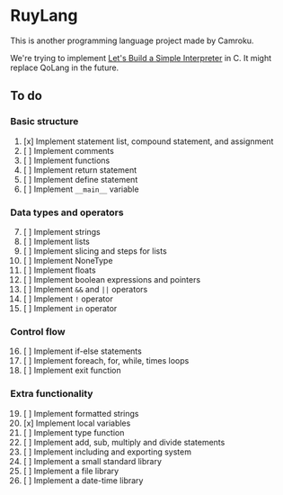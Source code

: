 # RuyLang
This is another programming language project made by Camroku.

We're trying to implement [Let's Build a Simple Interpreter](https://ruslanspivak.com/lsbasi-part1/) in C. It might replace QoLang in the future.

## To do
### Basic structure
1. [x] Implement statement list, compound statement, and assignment  
2. [ ] Implement comments  
3. [ ] Implement functions  
4. [ ] Implement return statement  
5. [ ] Implement define statement
6. [ ] Implement `__main__` variable  

### Data types and operators
7. [ ] Implement strings  
8. [ ] Implement lists  
9. [ ] Implement slicing and steps for lists  
10. [ ] Implement NoneType  
11. [ ] Implement floats  
12. [ ] Implement boolean expressions and pointers  
13. [ ] Implement `&&` and `||` operators  
14. [ ] Implement `!` operator  
15. [ ] Implement `in` operator  

### Control flow
16. [ ] Implement if-else statements  
17. [ ] Implement foreach, for, while, times loops  
18. [ ] Implement exit function  

### Extra functionality
19. [ ] Implement formatted strings  
20. [x] Implement local variables  
21. [ ] Implement type function  
22. [ ] Implement add, sub, multiply and divide statements  
23. [ ] Implement including and exporting system  
24. [ ] Implement a small standard library  
25. [ ] Implement a file library  
26. [ ] Implement a date-time library  
